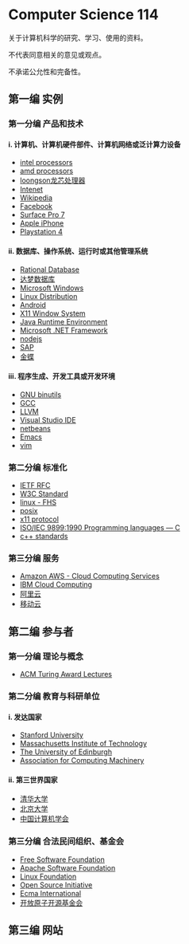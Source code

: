 Computer Science 114
=====================

关于计算机科学的研究、学习、使用的资料。

不代表同意相关的意见或观点。

不承诺公允性和完备性。

第一编 实例
-----------

### 第一分编 产品和技术

#### i. 计算机、计算机硬件部件、计算机网络或泛计算力设备

* [intel processors](https://www.intel.com/content/www/us/en/products/processors.html)
* [amd processors](https://www.amd.com/en/products/processors-desktop)
* [loongson龙芯处理器](http://www.loongson.cn/product/cpu/)
* [Intenet](http://en.wikipedia.org/wiki/Internet)
* [Wikipedia](https://en.wikipedia.org/wiki/Internet)
* [Facebook](https://facebook.com/)
* [Surface Pro 7](https://www.microsoftstore.com.cn/surface-pro-7-configurate)
* [Apple iPhone](https://www.apple.com/iphone/)
* [Playstation 4](https://www.playstation.com/)

#### ii. 数据库、操作系统、运行时或其他管理系统

* [Rational Database](https://en.wikipedia.org/wiki/Relational_database)
* [达梦数据库](http://www.dameng.com/)
* [Microsoft Windows](https://www.microsoft.com/en-us/windows)
* [Linux Distribution](http://en.wikipedia.org/wiki/Linux_distribution)
* [Android](https://www.android.com/)
* [X11 Window System](http://www.opengroup.org/desktop/x/)
* [Java Runtime Environment](https://java.com/en/)
* [Microsoft .NET Framework](https://dotnet.microsoft.com/download/dotnet-framework)
* [nodejs](https://nodejs.org/)
* [SAP](https://www.sap.com/index.html)
* [金蝶](https://www.kingdee.com/)

#### iii. 程序生成、开发工具或开发环境

* [GNU binutils](https://www.gnu.org/software/binutils/)
* [GCC](https://gcc.gnu.org/)
* [LLVM](https://llvm.org/)
* [Visual Studio IDE](https://visualstudio.microsoft.com/)
* [netbeans](https://netbeans.org/)
* [Emacs](https://www.gnu.org/software/emacs/)
* [vim](https://www.vim.org/)

### 第二分编 标准化

* [IETF RFC](https://www.ietf.org/standards/rfcs/)
* [W3C Standard](https://www.w3.org/standards/)
* [linux - FHS](https://refspecs.linuxfoundation.org/FHS_3.0/fhs/index.html)
* [posix](http://get.posixcertified.ieee.org/)
* [x11 protocol](https://www.x.org/releases/X11R7.7/doc/xproto/x11protocol.html)
* [ISO/IEC 9899:1990 Programming languages — C](https://www.iso.org/standard/17782.html)
* [c++ standards](http://www.open-std.org/jtc1/sc22/wg21/docs/standards)

### 第三分编 服务

* [Amazon AWS - Cloud Computing Services](https://aws.amazon.com/)
* [IBM Cloud Computing](https://www.ibm.com/cloud/learn/cloud-computing)
* [阿里云](https://cn.aliyun.com/)
* [移动云](https://ecloud.10086.cn/home/)

第二编 参与者
------------

### 第一分编 理论与概念

* [ACM Turing Award Lectures](https://amturing.acm.org/lectures.cfm)

### 第二分编 教育与科研单位

#### i. 发达国家

* [Stanford University](https://www.stanford.edu/)
* [Massachusetts Institute of Technology](https://web.mit.edu/)
* [The University of Edinburgh](http://www.ed.ac.uk/)
* [Association for Computing Machinery](https://www.acm.org/)

#### ii. 第三世界国家

* [清华大学](https://www.tsinghua.edu.cn/index.htm)
* [北京大学](https://www.pku.edu.cn/)
* [中国计算机学会](https://www.ccf.org.cn/)

### 第三分编 合法民间组织、基金会

* [Free Software Foundation](https://www.fsf.org/)
* [Apache Software Foundation](https://apache.org/)
* [Linux Foundation](https://www.linuxfoundation.org/)
* [Open Source Initiative](https://opensource.org/)
* [Ecma International](https://www.ecma-international.org/)
* [开放原子开源基金会](https://www.openatom.org/)

第三编 网站
----------

